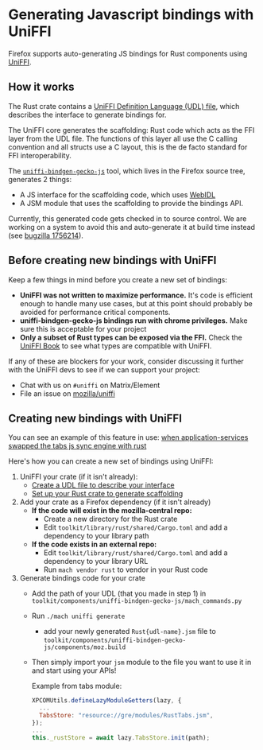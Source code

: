 # Generating Javascript bindings with UniFFI

Firefox supports auto-generating JS bindings for Rust components using [UniFFI](https://mozilla.github.io/uniffi-rs/).

## How it works

The Rust crate contains a
[UniFFI Definition Language (UDL) file](https://mozilla.github.io/uniffi-rs/udl_file_spec.html), which describes the
interface to generate bindings for.

The UniFFI core generates the scaffolding: Rust code which acts as the FFI layer from the UDL file.  The functions of
this layer all use the C calling convention and all structs use a C layout, this is the de facto standard for FFI
interoperability.

The [`uniffi-bindgen-gecko-js`](https://searchfox.org/mozilla-central/source/toolkit/components/uniffi-bindgen-gecko-js)
tool, which lives in the Firefox source tree, generates 2 things:
  - A JS interface for the scaffolding code, which uses [WebIDL](/dom/bindings/webidl/index.rst)
  - A JSM module that uses the scaffolding to provide the bindings API.

Currently, this generated code gets checked in to source control.  We are working on a system to avoid this and
auto-generate it at build time instead (see [bugzilla 1756214](https://bugzilla.mozilla.org/show_bug.cgi?id=1756214)).

## Before creating new bindings with UniFFI

Keep a few things in mind before you create a new set of bindings:

 - **UniFFI was not written to maximize performance.**  It's code is efficient enough to handle many use cases, but at this
   point should probably be avoided for performance critical components.
 - **uniffi-bindgen-gecko-js bindings run with chrome privileges.**  Make sure this is acceptable for your project
 - **Only a subset of Rust types can be exposed via the FFI.**  Check the [UniFFI Book](https://mozilla.github.io/uniffi-rs/) to see what
   types are compatible with UniFFI.

If any of these are blockers for your work, consider discussing it further with the UniFFI devs to see if we can support
your project:

  - Chat with us on `#uniffi` on Matrix/Element
  - File an issue on [mozilla/uniffi](https://github.com/mozilla/uniffi-rs/)

## Creating new bindings with UniFFI

You can see an example of this feature in use: [when application-services swapped the tabs js sync engine with rust](https://bugzilla.mozilla.org/show_bug.cgi?id=1791851)

Here's how you can create a new set of bindings using UniFFI:

  1. UniFFI your crate (if it isn't already):
      - [Create a UDL file to describe your interface](https://mozilla.github.io/uniffi-rs/udl_file_spec.html)
      - [Set up your Rust crate to generate scaffolding](https://mozilla.github.io/uniffi-rs/tutorial/Rust_scaffolding.html)
  2. Add your crate as a Firefox dependency (if it isn't already)
      - **If the code will exist in the mozilla-central repo:**
        - Create a new directory for the Rust crate
        - Edit `toolkit/library/rust/shared/Cargo.toml` and add a dependency to your library path
      - **If the code exists in an external repo:**
        - Edit `toolkit/library/rust/shared/Cargo.toml` and add a dependency to your library URL
        - Run `mach vendor rust` to vendor in your Rust code
  3. Generate bindings code for your crate
      - Add the path of your UDL (that you made in step 1) in `toolkit/components/uniffi-bindgen-gecko-js/mach_commands.py`
      - Run `./mach uniffi generate`
          - add your newly generated `Rust{udl-name}.jsm` file to `toolkit/components/uniffi-bindgen-gecko-js/components/moz.build` 
      - Then simply import your `jsm` module to the file you want to use it in and start using your APIs!

        Example from tabs module:

        ``` js
        XPCOMUtils.defineLazyModuleGetters(lazy, {
          ...
          TabsStore: "resource://gre/modules/RustTabs.jsm",
        });
        ...
        this._rustStore = await lazy.TabsStore.init(path);
        ```

